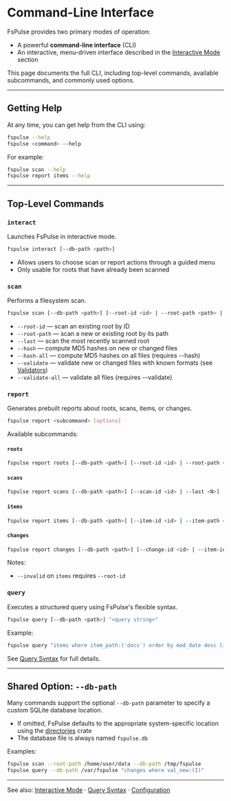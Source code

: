# Command-Line Interface

FsPulse provides two primary modes of operation:

- A powerful **command-line interface** (CLI)
- An interactive, menu-driven interface described in the [Interactive Mode](interactive_mode.md) section

This page documents the full CLI, including top-level commands, available subcommands, and commonly used options.

---

## Getting Help

At any time, you can get help from the CLI using:

```sh
fspulse --help
fspulse <command> --help
```

For example:

```sh
fspulse scan --help
fspulse report items --help
```

---

## Top-Level Commands

### `interact`
Launches FsPulse in interactive mode. 

```sh
fspulse interact [--db-path <path>]
```

- Allows users to choose scan or report actions through a guided menu
- Only usable for roots that have already been scanned

### `scan`
Performs a filesystem scan.

```sh
fspulse scan [--db-path <path>] [--root-id <id> | --root-path <path> | --last] [--hash] [--validate]
```

- `--root-id` — scan an existing root by ID
- `--root-path` — scan a new or existing root by its path
- `--last` — scan the most recently scanned root
- `--hash` — compute MD5 hashes on new or changed files
- `--hash-all` — compute MD5 hashes on all files (requires --hash)
- `--validate` — validate new or changed files with known formats (see [Validators](validators.md))
- `--validate-all` — validate all files (requires --validate)

### `report`
Generates prebuilt reports about roots, scans, items, or changes.

```sh
fspulse report <subcommand> [options]
```

Available subcommands:

#### `roots`
```sh
fspulse report roots [--db-path <path>] [--root-id <id> | --root-path <path>]
```

#### `scans`
```sh
fspulse report scans [--db-path <path>] [--scan-id <id> | --last <N>]
```

#### `items`
```sh
fspulse report items [--db-path <path>] [--item-id <id> | --item-path <path> | --root-id <id>] [--invalid]
```

#### `changes`
```sh
fspulse report changes [--db-path <path>] [--change-id <id> | --item-id <id> | --scan-id <id>]
```

Notes:
- `--invalid` on `items` requires `--root-id`

### `query`
Executes a structured query using FsPulse's flexible syntax.

```sh
fspulse query [--db-path <path>] "<query string>"
```

Example:
```sh
fspulse query "items where item_path:('docs') order by mod_date desc limit 10"
```

See [Query Syntax](query.md) for full details.

---

## Shared Option: `--db-path`
Many commands support the optional `--db-path` parameter to specify a custom SQLite database location.

- If omitted, FsPulse defaults to the appropriate system-specific location using the [directories](https://docs.rs/directories) crate
- The database file is always named `fspulse.db`

Examples:
```sh
fspulse scan --root-path /home/user/data --db-path /tmp/fspulse
fspulse query --db-path /var/fspulse "changes where val_new:(I)"
```

---

See also: [Interactive Mode](interactive_mode.md) · [Query Syntax](query.md) · [Configuration](configuration.md)


